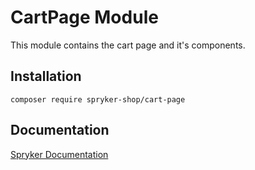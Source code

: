 # CartPage Module

This module contains the cart page and it's components.

## Installation

```
composer require spryker-shop/cart-page
```

## Documentation

[Spryker Documentation](https://academy.spryker.com)
